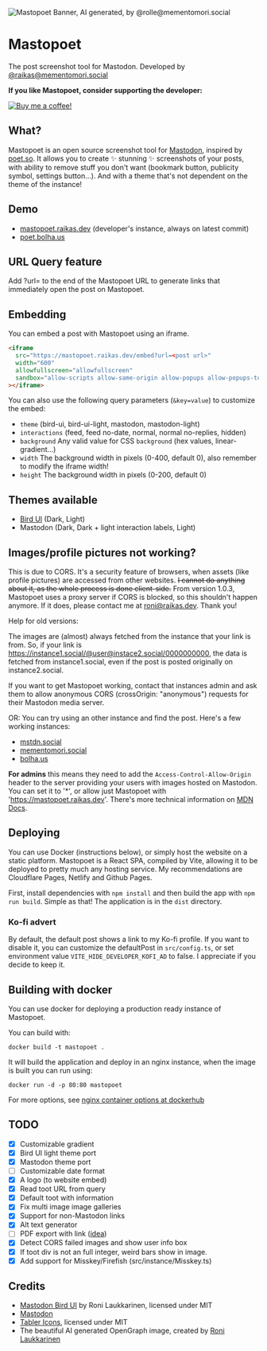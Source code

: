 ![Mastopoet Banner, AI generated, by @rolle@mementomori.social](https://raw.githubusercontent.com/raikasdev/mastopoet/main/public/mastopoet.jpg)

# Mastopoet

The post screenshot tool for Mastodon. Developed by [@raikas@mementomori.social](https://mementomori.social/@raikas)

**If you like Mastopoet, consider supporting the developer:**

[![Buy me a coffee!](https://img.shields.io/badge/Buy_me_a_coffee!-F16061.svg?logo=ko-fi&logoColor=white&style=for-the-badge)](https://ko-fi.com/raikasdev)

## What?

Mastopoet is an open source screenshot tool for [Mastodon](https://joinmastodon.org), inspired by [poet.so](https://poet.so).
It allows you to create ✨ stunning ✨ screenshots of your posts, with ability to remove stuff you don't want (bookmark button, publicity symbol, settings button...). And with a theme that's not dependent on the theme of the instance!

## Demo

- [mastopoet.raikas.dev](https://mastopoet.raikas.dev) (developer's instance, always on latest commit)
- [poet.bolha.us](https://poet.bolha.us)

## URL Query feature

Add ?url=<post url> to the end of the Mastopoet URL to generate links that immediately open the post on Mastopoet.

## Embedding

You can embed a post with Mastopoet using an iframe.

```html
<iframe
  src="https://mastopoet.raikas.dev/embed?url=<post url>"
  width="600"
  allowfullscreen="allowfullscreen"
  sandbox="allow-scripts allow-same-origin allow-popups allow-popups-to-escape-sandbox allow-forms"
></iframe>
```

You can also use the following query parameters (`&key=value`) to customize the embed:

- `theme` (bird-ui, bird-ui-light, mastodon, mastodon-light)
- `interactions` (feed, feed no-date, normal, normal no-replies, hidden)
- `background` Any valid value for CSS `background` (hex values, linear-gradient...)
- `width` The background width in pixels (0-400, default 0), also remember to modify the iframe width!
- `height` The background width in pixels (0-200, default 0)

## Themes available

- [Bird UI](https://github.com/ronilaukkarinen/mastodon-bird-ui) (Dark, Light)
- Mastodon (Dark, Dark + light interaction labels, Light)

## Images/profile pictures not working?

This is due to CORS. It's a security feature of browsers, when assets (like profile pictures) are accessed from other websites. ~~I cannot do anything about it, as the whole process is done client-side.~~ From version 1.0.3, Mastopoet uses a proxy server if CORS is blocked, so this shouldn't happen anymore. If it does, please contact me at [roni@raikas.dev](mailto:roni@raikas.dev). Thank you!

Help for old versions:

The images are (almost) always fetched from the instance that your link is from. So, if your link is https://instance1.social/@user@instace2.social/0000000000, the data is fetched from instance1.social, even if the post is posted originally on instance2.social.

If you want to get Mastopoet working, contact that instances admin and ask them to allow anonymous CORS (crossOrigin: "anonymous") requests for their Mastodon media server.

OR: You can try using an other instance and find the post. Here's a few working instances:

- [mstdn.social](https://mstdn.social)
- [mementomori.social](https://mementomori.social)
- [bolha.us](https://bolha.us)

**For admins** this means they need to add the `Access-Control-Allow-Origin` header to the server providing your users with images hosted on Mastodon. You can set it to '\*', or allow just Mastopoet with 'https://mastopoet.raikas.dev'. There's more technical information on [MDN Docs](https://developer.mozilla.org/en-US/docs/Web/HTML/CORS_enabled_image).

## Deploying

You can use Docker (instructions below), or simply host the website on a static platform. Mastopoet is a React SPA, compiled by Vite, allowing it to be deployed to pretty much any hosting service. My recommendations are Cloudflare Pages, Netlify and Github Pages.

First, install dependencies with `npm install` and then build the app with `npm run build`. Simple as that! The application is in the `dist` directory.

### Ko-fi advert

By default, the default post shows a link to my Ko-fi profile. If you want to disable it, you can customize the defaultPost in `src/config.ts`, or set environment value `VITE_HIDE_DEVELOPER_KOFI_AD` to false. I appreciate if you decide to keep it.

## Building with docker

You can use docker for deploying a production ready instance of Mastopoet.

You can build with:

```console
docker build -t mastopoet .
```

It will build the application and deploy in an nginx instance, when the image is built you can run using:

```console
docker run -d -p 80:80 mastopoet
```

For more options, see [nginx container options at dockerhub](https://hub.docker.com/_/nginx)

## TODO

- [x] Customizable gradient
- [x] Bird UI light theme port
- [x] Mastodon theme port
- [ ] Customizable date format
- [x] A logo (to website embed)
- [x] Read toot URL from query
- [x] Default toot with information
- [x] Fix multi image image galleries
- [x] Support for non-Mastodon links
- [x] Alt text generator
- [ ] PDF export with link ([idea](https://mementomori.social/@JMTee@mstdn.social/110790253659999588))
- [x] Detect CORS failed images and show user info box
- [x] If toot div is not an full integer, weird bars show in image.
- [x] Add support for Misskey/Firefish (src/instance/Misskey.ts)

## Credits

- [Mastodon Bird UI](https://github.com/ronilaukkarinen/mastodon-bird-ui/) by Roni Laukkarinen, licensed under MIT
- [Mastodon](https://github.com/mastodon/mastodon)
- [Tabler Icons](https://tabler-icons.io), licensed under MIT
- The beautiful AI generated OpenGraph image, created by [Roni Laukkarinen](https://mementomori.social/@rolle)

